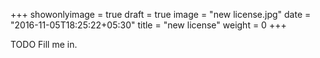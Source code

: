 +++
showonlyimage = true
draft = true
image = "new license.jpg"
date = "2016-11-05T18:25:22+05:30"
title = "new license"
weight = 0
+++

TODO Fill me in.

